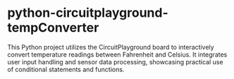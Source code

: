 # python-circuitplayground-tempConverter
This Python project utilizes the CircuitPlayground board to interactively convert temperature readings between Fahrenheit and Celsius. It integrates user input handling and sensor data processing, showcasing practical use of conditional statements and functions.
